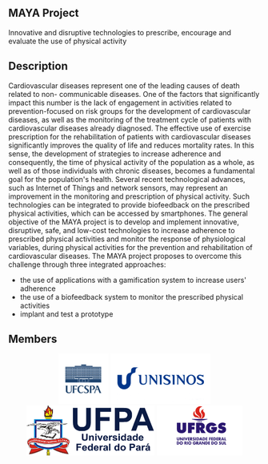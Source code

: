 ## MAYA Project
Innovative and disruptive technologies to prescribe, encourage and evaluate the use of physical activity

## Description

Cardiovascular diseases represent one of the leading causes of death related to non- communicable diseases. One of the factors that significantly impact this number is the lack of engagement in activities related to prevention-focused on risk groups for the development of cardiovascular diseases, as well as the monitoring of the treatment cycle of patients with cardiovascular diseases already diagnosed. The effective use of exercise prescription for the rehabilitation of patients with cardiovascular diseases significantly improves the quality of life and reduces mortality rates. In this sense, the development of strategies to increase adherence and consequently, the time of physical activity of the population as a whole, as well as of those individuals with chronic diseases, becomes a fundamental goal for the population's health. Several recent technological advances, such as Internet of Things and network sensors, may represent an improvement in the monitoring and prescription of physical activity. Such technologies can be integrated to provide biofeedback on the prescribed physical activities, which can be accessed by smartphones. The general objective of the MAYA project is to develop and implement innovative, disruptive, safe, and low-cost technologies to increase adherence to prescribed physical activities and monitor the response of physiological variables, during physical activities for the prevention and rehabilitation of cardiovascular diseases. The MAYA project proposes to overcome this challenge through three integrated approaches: 
* the use of applications with a gamification system to increase users' adherence
* the use of a biofeedback system to monitor the prescribed physical activities
* implant and test a prototype


## Members
<p align="center">
    <img src="ufcspa.png" height="100"/> <img src="unisinos.png" height="100"/> <img src="ufpa.png" height="100"/> <img src="ufrgs.png" height="100"/>
</p>
